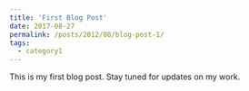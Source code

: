 ```yaml
---
title: 'First Blog Post'
date: 2017-08-27
permalink: /posts/2012/08/blog-post-1/
tags:
  - category1
---
```


This is my first blog post. Stay tuned for updates on my work.
